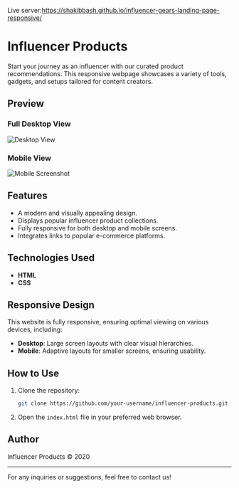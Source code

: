 Live server:https://shakibbash.github.io/influencer-gears-landing-page-responsive/
# Influencer Products

Start your journey as an influencer with our curated product recommendations. This responsive webpage showcases a variety of tools, gadgets, and setups tailored for content creators.

## Preview

### Full Desktop View
![Desktop View](https://i.postimg.cc/C1KW8N2k/screenshot-1737648304210.png)

### Mobile View
![Mobile Screenshot](INSERT_MOBILE_IMAGE_URL_HERE)

## Features
- A modern and visually appealing design.
- Displays popular influencer product collections.
- Fully responsive for both desktop and mobile screens.
- Integrates links to popular e-commerce platforms.

## Technologies Used
- **HTML**
- **CSS**

## Responsive Design
This website is fully responsive, ensuring optimal viewing on various devices, including:
- **Desktop**: Large screen layouts with clear visual hierarchies.
- **Mobile**: Adaptive layouts for smaller screens, ensuring usability.

## How to Use
1. Clone the repository:
   ```bash
   git clone https://github.com/your-username/influencer-products.git
   ```
2. Open the `index.html` file in your preferred web browser.


## Author
Influencer Products &copy; 2020

---
For any inquiries or suggestions, feel free to contact us!

